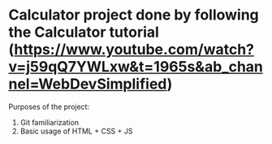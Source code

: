 # Calculator project done by following the Calculator tutorial (https://www.youtube.com/watch?v=j59qQ7YWLxw&t=1965s&ab_channel=WebDevSimplified)

Purposes of the project:
1) Git familiarization
2) Basic usage of HTML + CSS + JS 
